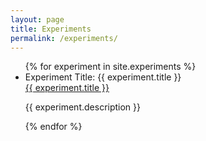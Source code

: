 ```yaml
---
layout: page
title: Experiments
permalink: /experiments/
---
```

<ul>
{% for experiment in site.experiments %}
      <li>
        Experiment Title: {{ experiment.title }}
        <br />
        <a href="{{ experiment.url }}">{{ experiment.title }}</a>
        <p>{{ experiment.description }}</p>
      </li>
{% endfor %}
</li>

